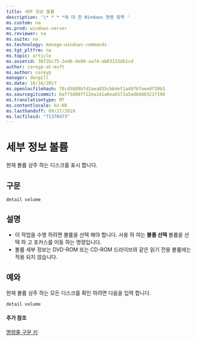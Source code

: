 ```yaml
---
title: 세부 정보 볼륨
description: '\* * * *에 대 한 Windows 명령 항목 '
ms.custom: na
ms.prod: windows-server
ms.reviewer: na
ms.suite: na
ms.technology: manage-windows-commands
ms.tgt_pltfrm: na
ms.topic: article
ms.assetid: 38f2bc75-2ed6-4e80-aa74-ab83133db1cd
author: coreyp-at-msft
ms.author: coreyp
manager: dongill
ms.date: 10/16/2017
ms.openlocfilehash: f8cd5889bfd2aea835cb64ef1a4076faee0f39b3
ms.sourcegitcommit: 6aff3d88ff22ea141a6ea6572a5ad8dd6321f199
ms.translationtype: MT
ms.contentlocale: ko-KR
ms.lasthandoff: 09/27/2019
ms.locfileid: "71378473"
---
```

# <a name="detail-volume"></a>세부 정보 볼륨



현재 볼륨 상주 하는 디스크를 표시 합니다.

## <a name="syntax"></a>구문

```
detail volume
```

## <a name="remarks"></a>설명

-   이 작업을 수행 하려면 볼륨을 선택 해야 합니다. 사용 하 여는 **볼륨 선택** 볼륨을 선택 하 고 포커스를 이동 하는 명령입니다.
-   볼륨 세부 정보는 DVD-ROM 또는 CD-ROM 드라이브와 같은 읽기 전용 볼륨에는 적용 되지 않습니다.

## <a name="BKMK_examples"></a>예와

현재 볼륨 상주 하는 모든 디스크를 확인 하려면 다음을 입력 합니다.
```
detail volume
```

#### <a name="additional-references"></a>추가 참조

[명령줄 구문 키](command-line-syntax-key.md)

